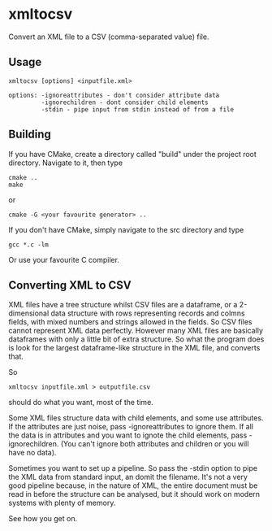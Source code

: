 # xmltocsv
Convert an XML file to a CSV (comma-separated value) file.

## Usage
```
xmltocsv [options] <inputfile.xml>

options: -ignoreattributes - don't consider attribute data
         -ignorechildren - dont consider child elements
         -stdin - pipe input from stdin instead of from a file
```

## Building
If you have CMake, create a directory called "build" under the project
root directory. Navigate to it, then type
```
cmake ..
make
```
or
```
cmake -G <your favourite generator> ..
```
If you don't have CMake, simply navigate to the src directory and type
```
gcc *.c -lm
```
Or use your favourite C compiler.

## Converting XML to CSV
XML files have a tree structure whilst CSV files are a dataframe, or a 2-dimensional 
data structure with rows representing records and colmns fields, with mixed numbers 
and strings allowed in the fields. So CSV files cannot represent XML data perfectly.
However many XML files are basically dataframes with only a little bit of extra
structure. So what the program does is look for the largest dataframe-like structure
in the XML file, and converts that.

So
```
xmltocsv inputfile.xml > outputfile.csv
```
should do what you want, most of the time.

Some XML files structure data with child elements, and some use attributes. If the
attributes are just noise, pass -ignoreattributes to ignore them. If all the data
is in attributes and you want to ignote the child elements, pass -ignorechildren.
(You can't ignore both attributes and children or you will have no data).

Sometimes you want to set up a pipeline. So pass the -stdin option to pipe the XML
data from standard input, an domit the filename. It's not a very good pipeline 
because, in the nature of XML, the entire document must be read in before the structure 
can be analysed, but it should work on modern systems with plenty of memory.

See how you get on.




